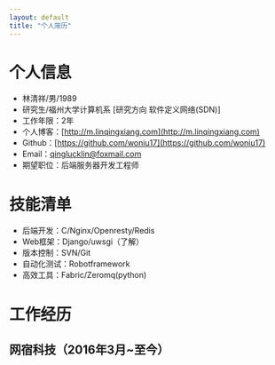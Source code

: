 ```yaml
---
layout: default
title: "个人简历"
---
```


# 个人信息
- 林清祥/男/1989
- 研究生/福州大学计算机系 [研究方向 软件定义网络(SDN)]
- 工作年限：2年
- 个人博客：[http://m.linqingxiang.com](http://m.linqingxiang.com)
- Github：[https://github.com/woniu17](https://github.com/woniu17)
- Email：qinglucklin@foxmail.com
- 期望职位：后端服务器开发工程师

# 技能清单
- 后端开发：C/Nginx/Openresty/Redis
- Web框架：Django/uwsgi（了解）
- 版本控制：SVN/Git
- 自动化测试：Robotframework
- 高效工具：Fabric/Zeromq(python)

# 工作经历
## 网宿科技（2016年3月~至今）
